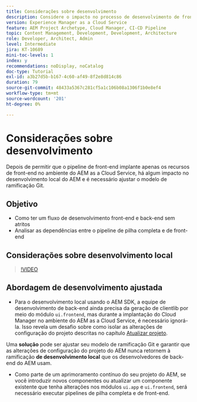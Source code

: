 ```yaml
---
title: Considerações sobre desenvolvimento
description: Considere o impacto no processo de desenvolvimento de front-end e back-end depois de habilitar o pipeline de front-end.
version: Experience Manager as a Cloud Service
feature: AEM Project Archetype, Cloud Manager, CI-CD Pipeline
topic: Content Management, Development, Development, Architecture
role: Developer, Architect, Admin
level: Intermediate
jira: KT-10689
mini-toc-levels: 1
index: y
recommendations: noDisplay, noCatalog
doc-type: Tutorial
exl-id: a3b27d5b-b167-4c60-af49-8f2e8d814c86
duration: 79
source-git-commit: 48433a5367c281cf5a1c106b08a1306f1b0e8ef4
workflow-type: tm+mt
source-wordcount: '201'
ht-degree: 0%

---
```


# Considerações sobre desenvolvimento

Depois de permitir que o pipeline de front-end implante apenas os recursos de front-end no ambiente do AEM as a Cloud Service, há algum impacto no desenvolvimento local do AEM e é necessário ajustar o modelo de ramificação Git.

## Objetivo

* Como ter um fluxo de desenvolvimento front-end e back-end sem atritos
* Analisar as dependências entre o pipeline de pilha completa e de front-end


## Considerações sobre desenvolvimento local

>[!VIDEO](https://video.tv.adobe.com/v/3409421?quality=12&learn=on)


## Abordagem de desenvolvimento ajustada

* Para o desenvolvimento local usando o AEM SDK, a equipe de desenvolvimento de back-end ainda precisa da geração de clientlib por meio do módulo `ui.frontend`, mas durante a implantação do Cloud Manager no ambiente do AEM as a Cloud Service, é necessário ignorá-la. Isso revela um desafio sobre como isolar as alterações de configuração do projeto descritas no capítulo [Atualizar projeto](update-project.md).

Uma __solução__ pode ser ajustar seu modelo de ramificação Git e garantir que as alterações de configuração do projeto do AEM nunca retornem à ramificação __de desenvolvimento local__ que os desenvolvedores de back-end do AEM usam.


* Como parte de um aprimoramento contínuo do seu projeto do AEM, se você introduzir novos componentes ou atualizar um componente existente que tenha alterações nos módulos `ui.app` e `ui.frontend`, será necessário executar pipelines de pilha completa e de front-end.
